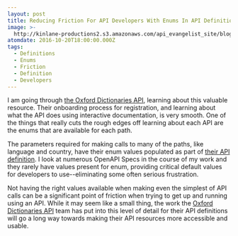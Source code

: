 ```yaml
---
layout: post
title: Reducing Friction For API Developers With Enums In API Definitions
image: >-
  http://kinlane-productions2.s3.amazonaws.com/api_evangelist_site/blog/screen_shot_2016_10_19_at_7.24.09_pm.png
atomdate: 2016-10-20T18:00:00.000Z
tags:
  - Definitions
  - Enums
  - Friction
  - Definition
  - Developers
---
```

I am going through [the Oxford Dictionaries API](https://developer.oxforddictionaries.com), learning about this valuable resource. Their onboarding process for registration, and learning about what the API does using interactive documentation, is very smooth. One of the things that really cuts the rough edges off learning about each API are the enums that are available for each path.

The parameters required for making calls to many of the paths, like language and country, have their enum values populated as part of [their API definition](https://developer.oxforddictionaries.com/swagger/spec/public_doc_guest.json). I look at numerous OpenAPI Specs in the course of my work and they rarely have values present for enum, providing critical default values for developers to use--eliminating some often serious frustration.

Not having the right values available when making even the simplest of API calls can be a significant point of friction when trying to get up and running using an API. While it may seem like a small thing, the work the [Oxford Dictionaries API](https://developer.oxforddictionaries.com) team has put into this level of detail for their API definitions will go a long way towards making their API resources more accessible and usable.